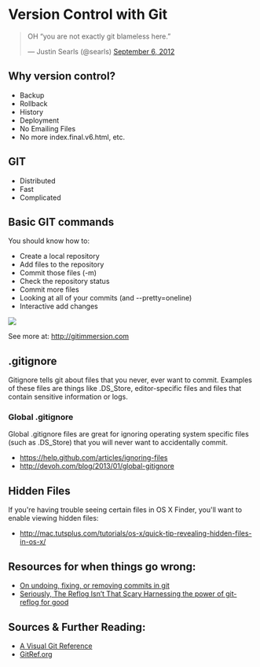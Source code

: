 # Version Control with Git

<blockquote class="twitter-tweet" lang="en"><p>OH “you are not exactly git blameless here.”</p>&mdash; Justin Searls (@searls) <a href="https://twitter.com/searls/statuses/243768104813993984">September 6, 2012</a></blockquote>
<script async src="//platform.twitter.com/widgets.js" charset="utf-8"></script>

## Why version control?

  * Backup
  * Rollback
  * History
  * Deployment
  * No Emailing Files
  * No more index.final.v6.html, etc.

## GIT

  * Distributed
  * Fast
  * Complicated

## Basic GIT commands

You should know how to:

  * Create a local repository
  * Add files to the repository
  * Commit those files (-m)
  * Check the repository status
  * Commit more files
  * Looking at all of your commits (and --pretty=oneline)
  * Interactive add changes

![](https://rawgit.com/pastjean/git-cheat-sheet/master/git-cheat-sheet.svg)

See more at: http://gitimmersion.com

## .gitignore

Gitignore tells git about files that you never, ever want to commit.  Examples of these files are things like .DS_Store, editor-specific files and files that contain sensitive information or logs.

### Global .gitignore

Global .gitignore files are great for ignoring operating system specific files (such as .DS_Store) that you will never want to accidentally commit.

* https://help.github.com/articles/ignoring-files
* http://devoh.com/blog/2013/01/global-gitignore

## Hidden Files

If you're having trouble seeing certain files in OS X Finder, you'll want to enable viewing hidden files:

* http://mac.tutsplus.com/tutorials/os-x/quick-tip-revealing-hidden-files-in-os-x/

## Resources for when things go wrong:

* [On undoing, fixing, or removing commits in git](https://sethrobertson.github.io/GitFixUm/fixup.html)
* [Seriously, The Reflog Isn’t That Scary
Harnessing the power of git-reflog for good](https://medium.com/@./seriously-the-reflog-isnt-that-scary-a4189dd88c40)

## Sources & Further Reading:

* [A Visual Git Reference](http://marklodato.github.io/visual-git-guide/index-en.html)
* [GitRef.org](http://gitref.org/)
